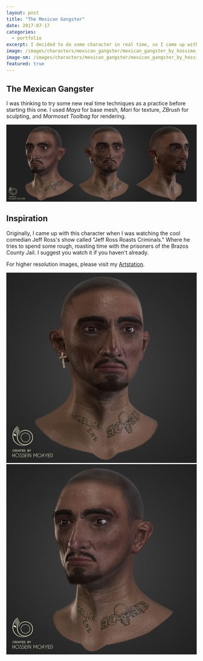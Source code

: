 ```yaml
---
layout: post
title: "The Mexican Gangster"
date: 2017-07-17
categories:
  - portfolio
excerpt: I decided to do some character in real time, so I came up with this fellow prisoner!
image: /images/characters/mexican_gangster/mexican_gangster_by_hossimo_head_right.png
image-sm: /images/characters/mexican_gangster/mexican_gangster_by_hossimo_head_right.png
featured: true
---
```



## The Mexican Gangster


I was thinking to try some new real time techniques as a practice before starting this one. I used *Maya* for base mesh, *Mari* for texture, *ZBrush* for sculpting, and *Marmoset Toolbag* for rendering.

<img src="/images/characters/mexican_gangster/mexican_gangster_by_hossimo_head_all.png" alt="mexican_gangster_by_hossimo_head_all" style="max-width:100%;height:auto">

## Inspiration

Originally, I came up with this character when I was watching the cool comedian Jeff Ross's show called "Jeff Ross Roasts Criminals." Where he tries to spend some rough, roasting time with the prisoners of the Brazos County Jail. I suggest you watch it if you haven't already.

For higher resolution images, please visit my [Artstation](https://www.artstation.com/artwork/DJZKy).

<img src="/images/characters/mexican_gangster/mexican_gangster_by_hossimo_head_front.png" alt="mexican_gangster_by_hossimo_head_front" style="max-width:100%;height:auto">
<img src="/images/characters/mexican_gangster/mexican_gangster_by_hossimo_head_left.png" alt="mexican_gangster_by_hossimo_head_left" style="max-width:100%;height:auto">